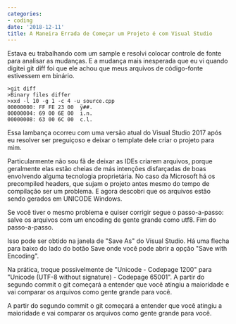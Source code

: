```yaml
---
categories:
- coding
date: '2018-12-11'
title: A Maneira Errada de Começar um Projeto é com Visual Studio
---
```


Estava eu trabalhando com um sample e resolvi colocar controle de fonte para analisar as mudanças. E a mudança mais inesperada que eu vi quando digitei git diff foi que ele achou que meus arquivos de código-fonte estivessem em binário.

    >git diff
    >Binary files differ
    >xxd -l 10 -g 1 -c 4 -u source.cpp
    00000000: FF FE 23 00  ÿ##.
    00000004: 69 00 6E 00  i.n.
    00000008: 63 00 6C 00  c.l.

Essa lambança ocorreu com uma versão atual do Visual Studio 2017 após eu resolver ser preguiçoso e deixar o template dele criar o projeto para mim.

Particularmente não sou fã de deixar as IDEs criarem arquivos, porque geralmente elas estão cheias de más intenções disfarçadas de boas envolvendo alguma tecnologia proprietária. No caso da Microsoft há os precompiled headers, que sujam o projeto antes mesmo do tempo de compilação ser um problema. E agora descobri que os arquivos estão sendo gerados em UNICODE Windows.

Se você tiver o mesmo problema e quiser corrigir segue o passo-a-passo: salve os arquivos com um encoding de gente grande como utf8. Fim do passo-a-passo.

Isso pode ser obtido na janela de "Save As" do Visual Studio. Há uma flecha para baixo do lado do botão Save onde você pode abrir a opção "Save with Encoding".

Na prática, troque possivelmente de "Unicode - Codepage 1200" para "Unicode (UTF-8 without signature) - Codepage 65001".  A partir do segundo commit o git começará a entender que você atingiu a maioridade e vai comparar os arquivos como gente grande para você.

A partir do segundo commit o git começará a entender que você atingiu a maioridade e vai comparar os arquivos como gente grande para você.